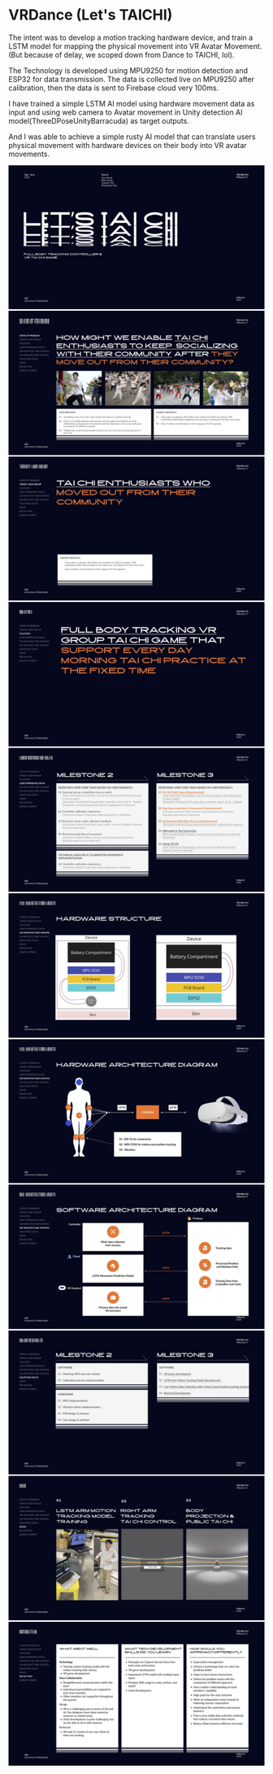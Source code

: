 # VRDance (Let's TAICHI)

The intent was to develop a motion tracking hardware device, and train a LSTM model for mapping the physical movement into VR Avatar Movement. (But because of delay, we scoped down from Dance to TAICHI, lol).

The Technology is developed using MPU9250 for motion detection and ESP32 for data transmission. The data is collected live on MPU9250 after calibration, then the data is sent to Firebase cloud very 100ms.

I have trained a simple LSTM AI model using hardware movement data as input and using web camera to Avatar movement in Unity detection AI model(ThreeDPoseUnityBarracuda) as target outputs.

And I was able to achieve a simple rusty AI model that can translate users physical movement with hardware devices on their body into VR avatar movements.

![](./pics/01.jpg)
![](./pics/02.jpg)
![](./pics/03.jpg)
![](./pics/04.jpg)
![](./pics/05.jpg)
![](./pics/06.jpg)
![](./pics/07.jpg)
![](./pics/08.jpg)
![](./pics/09.jpg)
![](./pics/10.jpg)
![](./pics/11.jpg)
